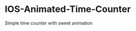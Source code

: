 # IOS-Animated-Time-Counter
Simple time counter with sweet animation

<div align="center">
<img src="">
</div>
